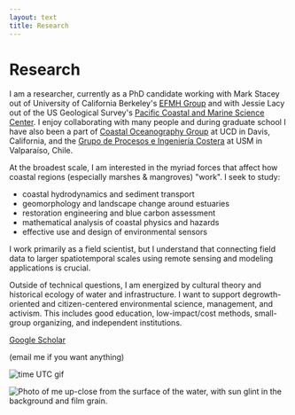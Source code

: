 ```yaml
---
layout: text
title: Research
---
```


# Research

I am a researcher, currently as a PhD candidate working with Mark Stacey out of University of California Berkeley's <a href="http://efmh.berkeley.edu/efmhgroup/about.html">EFMH Group</a> and with Jessie Lacy out of the US Geological Survey's <a href="https://www.usgs.gov/centers/pcmsc">Pacific Coastal and Marine Science Center</a>. I enjoy collaborating with many people and during graduate school I have also been a part of <a href="https://largier.sf.ucdavis.edu">Coastal Oceanography Group</a> at UCD in Davis, California, and the <a href="http://obrasciviles.usm.cl/investigacion/lineas-de-investigacion/estudios-de-procesos-e-ingenieria-costera/">Grupo de Procesos e Ingeniería Costera</a> at USM in Valparaíso, Chile.

At the broadest scale, I am interested in the myriad forces that affect how coastal regions (especially marshes & mangroves) "work". I seek to study:

- coastal hydrodynamics and sediment transport
- geomorphology and landscape change around estuaries
- restoration engineering and blue carbon assessment
- mathematical analysis of coastal physics and hazards
- effective use and design of environmental sensors

I work primarily as a field scientist, but I understand that connecting field data to larger spatiotemporal scales using remote sensing and modeling applications is crucial. 

Outside of technical questions, I am energized by cultural theory and historical ecology of water and infrastructure. I want to support degrowth-oriented and citizen-centered environmental science, management, and activism. This includes good education, low-impact/cost methods, small-group organizing, and independent institutions.

[Google Scholar](https://scholar.google.com/citations?user=1xjkTv0AAAAJ&hl=en&oi=ao)

(email me if you want anything)

![time UTC gif](https://hookrace.net/time.gif)

![Photo of me up-close from the surface of the water, with sun glint in the background and film grain.](http://amphidromic.net/images/wet_selfie.jpg)


